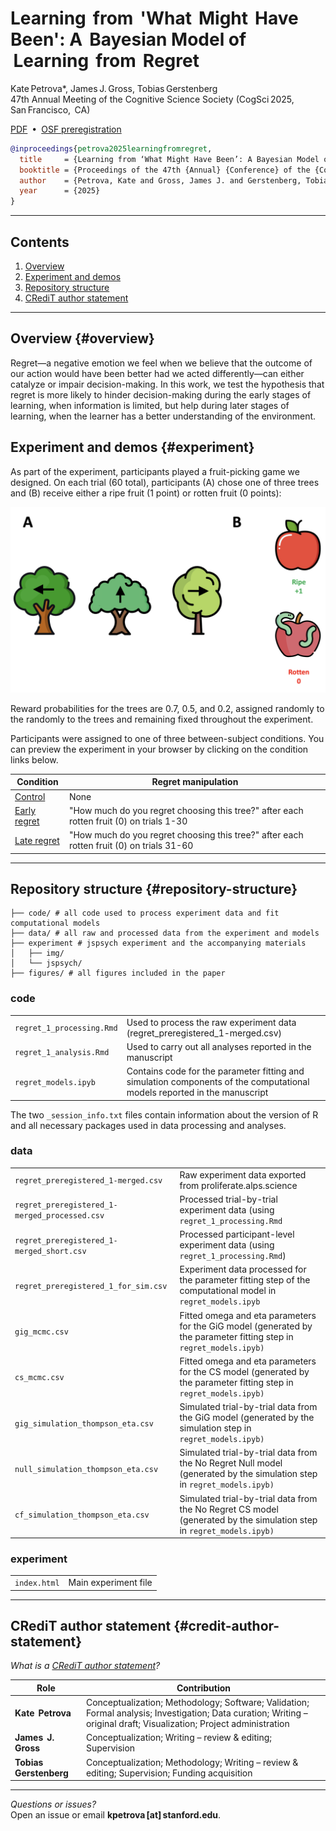 # Learning  from  'What  Might  Have  Been': A  Bayesian Model of  Learning  from  Regret

Kate Petrova\*, James J. Gross, Tobias Gerstenberg\
47th Annual Meeting of the Cognitive Science Society (CogSci 2025, San Francisco,  CA)

[PDF](https://github.com/kateptrv/learning-from-what-might-have-been/blob/main/learning_from_regret_cogsci2025.pdf) • [OSF preregistration](https://osf.io/8qs5h?view_only=f92560842de140d0b544194f850920ab)

``` bibtex
@inproceedings{petrova2025learningfromregret,
  title     = {Learning from ‘What Might Have Been’: A Bayesian Model of Learning from Regret},
  booktitle = {Proceedings of the 47th {Annual} {Conference} of the {Cognitive} {Science} {Society}},
  author    = {Petrova, Kate and Gross, James J. and Gerstenberg, Tobias},
  year      = {2025}
}
```

------------------------------------------------------------------------

## Contents

1.  [Overview](#overview)
2.  [Experiment and demos](#experiment)
3.  [Repository structure](#repository-structure)
4.  [CRediT author statement](#credit-author-statement)

------------------------------------------------------------------------

## Overview {#overview}

Regret—a negative emotion we feel when we believe that the outcome of our action would have been better had we acted differently—can either catalyze or impair decision-making. In this work, we test the hypothesis that regret is more likely to hinder decision-making during the early stages of learning, when information is limited, but help during later stages of learning, when the learner has a better understanding of the environment.

## Experiment and demos {#experiment}

As part of the experiment, participants played a fruit-picking game we designed. On each trial (60 total), participants (A) chose one of three trees and (B) receive either a ripe fruit (1 point) or rotten fruit (0 points):

![](figures/fig1.png)

Reward probabilities for the trees are 0.7, 0.5, and 0.2, assigned randomly to the randomly to the trees and remaining fixed throughout the experiment.

Participants were assigned to one of three between-subject conditions. You can preview the experiment in your browser by clicking on the condition links below.

| Condition | Regret manipulation |
|------------------------|-----------------------------------|
| [Control](https://kateptrv.github.io/cogsci_2025_demo/?condition=1) | None |
| [Early regret](https://kateptrv.github.io/cogsci_2025_demo/?condition=3) | "How much do you regret choosing this tree?" after each rotten fruit (0) on trials 1-30 |
| [Late regret](https://kateptrv.github.io/cogsci_2025_demo/?condition=4) | "How much do you regret choosing this tree?" after each rotten fruit (0) on trials 31-60 |

------------------------------------------------------------------------

## Repository structure {#repository-structure}

```         
├── code/ # all code used to process experiment data and fit computational models
├── data/ # all raw and processed data from the experiment and models  
├── experiment # jspsych experiment and the accompanying materials
│   ├── img/              
│   └── jspsych/             
├── figures/ # all figures included in the paper
```

### code

|  |  |
|-----------------------|-------------------------------------------------|
| `regret_1_processing.Rmd` | Used to process the raw experiment data (regret_preregistered_1-merged.csv) |
| `regret_1_analysis.Rmd` | Used to carry out all analyses reported in the manuscript |
| `regret_models.ipyb` | Contains code for the parameter fitting and simulation components of the computational models reported in the manuscript |

The two `_session_info.txt` files contain information about the version of R and all necessary packages used in data processing and analyses.

### data

|  |  |
|--------------------------------|----------------------------------------|
| `regret_preregistered_1-merged.csv` | Raw experiment data exported from proliferate.alps.science |
| `regret_preregistered_1-merged_processed.csv` | Processed trial-by-trial experiment data (using `regret_1_processing.Rmd` |
| `regret_preregistered_1-merged_short.csv` | Processed participant-level experiment data (using `regret_1_processing.Rmd`) |
| `regret_preregistered_1_for_sim.csv` | Experiment data processed for the parameter fitting step of the computational model in `regret_models.ipyb` |
| `gig_mcmc.csv` | Fitted omega and eta parameters for the GiG model (generated by the parameter fitting step in `regret_models.ipyb)` |
| `cs_mcmc.csv` | Fitted omega and eta parameters for the CS model (generated by the parameter fitting step in `regret_models.ipyb)` |
| `gig_simulation_thompson_eta.csv` | Simulated trial-by-trial data from the GiG model (generated by the simulation step in `regret_models.ipyb)` |
| `null_simulation_thompson_eta.csv` | Simulated trial-by-trial data from the No Regret Null model (generated by the simulation step in `regret_models.ipyb)` |
| `cf_simulation_thompson_eta.csv` | Simulated trial-by-trial data from the No Regret CS model (generated by the simulation step in `regret_models.ipyb)` |

### experiment

|              |                      |
|--------------|----------------------|
| `index.html` | Main experiment file |

------------------------------------------------------------------------

## CRediT author statement {#credit-author-statement}

*What is a [CRediT author statement](https://www.elsevier.com/authors/policies-and-guidelines/credit-author-statement)?*

| Role | Contribution |
|----------------------|--------------------------------------------------|
| **Kate  Petrova** | Conceptualization; Methodology; Software; Validation; Formal analysis; Investigation; Data curation; Writing – original draft; Visualization; Project administration |
| **James  J.  Gross** | Conceptualization; Writing – review & editing; Supervision |
| **Tobias  Gerstenberg** | Conceptualization; Methodology; Writing – review & editing; Supervision; Funding acquisition |

------------------------------------------------------------------------

*Questions or issues?*\
Open an issue or email **kpetrova [at] stanford.edu**.
